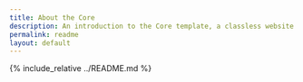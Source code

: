 ```yaml
---
title: About the Core
description: An introduction to the Core template, a classless website template.
permalink: readme
layout: default
---
```


{% include_relative ../README.md %}